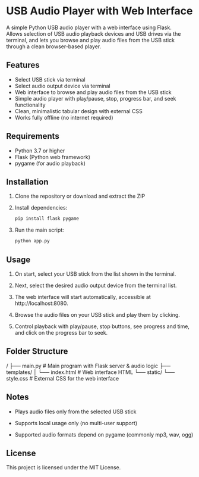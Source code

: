 # USB Audio Player with Web Interface

A simple Python USB audio player with a web interface using Flask.  
Allows selection of USB audio playback devices and USB drives via the terminal, and lets you browse and play audio files from the USB stick through a clean browser-based player.


## Features

- Select USB stick via terminal  
- Select audio output device via terminal  
- Web interface to browse and play audio files from the USB stick  
- Simple audio player with play/pause, stop, progress bar, and seek functionality  
- Clean, minimalistic tabular design with external CSS  
- Works fully offline (no internet required)  

## Requirements

- Python 3.7 or higher  
- Flask (Python web framework)  
- pygame (for audio playback)  


## Installation

1. Clone the repository or download and extract the ZIP  
2. Install dependencies:

   ```bash
   pip install flask pygame

3. Run the main script:

   ```bash
   python app.py

## Usage

   1. On start, select your USB stick from the list shown in the terminal.

   2. Next, select the desired audio output device from the terminal list.

   3. The web interface will start automatically, accessible at http://localhost:8080.

   4. Browse the audio files on your USB stick and play them by clicking.

   5. Control playback with play/pause, stop buttons, see progress and time, and click on the progress bar to seek.

## Folder Structure

/
├── main.py               # Main program with Flask server & audio logic
├── templates/
│   └── index.html        # Web interface HTML
└── static/
    └── style.css         # External CSS for the web interface

## Notes

   - Plays audio files only from the selected USB stick

   - Supports local usage only (no multi-user support)

   - Supported audio formats depend on pygame (commonly mp3, wav, ogg)
     
## License

This project is licensed under the MIT License.
